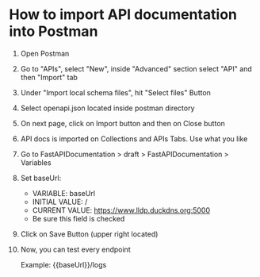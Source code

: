 # How to import API documentation into Postman

1. Open Postman
2. Go to "APIs", select "New", inside "Advanced" section select "API" and then "Import" tab
3. Under "Import local schema files", hit "Select files" Button
4. Select openapi.json located inside postman directory
5. On next page, click on Import button and then on Close button
6. API docs is imported on Collections and APIs Tabs. Use what you like
7. Go to FastAPIDocumentation > draft > FastAPIDocumentation > Variables
8. Set baseUrl:
   - VARIABLE: baseUrl
   - INITIAL VALUE: /
   - CURRENT VALUE: https://www.lldp.duckdns.org:5000
   - Be sure this field is checked
9. Click on Save Button (upper right located)
10. Now, you can test every endpoint

    Example: {{baseUrl}}/logs
